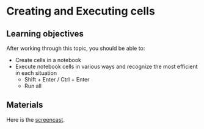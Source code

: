# Creating and Executing cells

## Learning objectives

After working through this topic, you should be able to:

- Create cells in a notebook
- Execute notebook cells in various ways and recognize the most efficient in each
  situation
  - Shift + Enter / Ctrl + Enter
  - Run all

## Materials

Here is the
[screencast](https://electure.uni-bonn.de/paella7/ui/watch.html?id=c61c8fe3-f501-49da-91fa-957db9e437e1).

